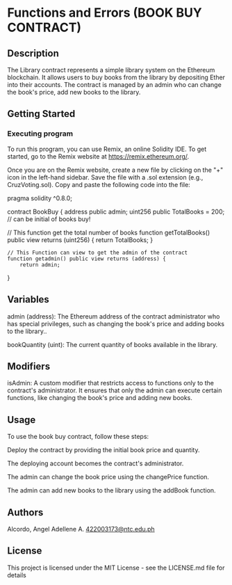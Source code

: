 # Functions and Errors (BOOK BUY CONTRACT)

## Description

The Library contract represents a simple library system on the Ethereum blockchain. It allows users to buy books from the library by depositing Ether into their accounts. The contract is managed by an admin who can change the book's price, add new books to the library.

## Getting Started

### Executing program

To run this program, you can use Remix, an online Solidity IDE. To get started, go to the Remix website at https://remix.ethereum.org/.

Once you are on the Remix website, create a new file by clicking on the "+" icon in the left-hand sidebar. Save the file with a .sol extension (e.g., CruzVoting.sol). Copy and paste the following code into the file:

pragma solidity ^0.8.0;

contract BookBuy {
    address public admin;
    uint256 public TotalBooks = 200; // can be initial of books buy!


 // This function get the total number of books
    function getTotalBooks() public view returns (uint256) {
        return TotalBooks;
    }

    // This Function can view to get the admin of the contract
    function getadmin() public view returns (address) {
        return admin;
}

## Variables

admin (address): The Ethereum address of the contract administrator who has special privileges, such as changing the book's price and adding books to the library..

bookQuantity (uint): The current quantity of books available in the library.

## Modifiers

isAdmin: A custom modifier that restricts access to functions only to the contract's administrator. It ensures that only the admin can execute certain functions, like changing the book's price and adding new books.

## Usage

To use the book buy contract, follow these steps:

Deploy the contract by providing the initial book price and quantity.

The deploying account becomes the contract's administrator.

The admin can change the book price using the changePrice function.

The admin can add new books to the library using the addBook function.


## Authors

Alcordo, Angel Adellene A. 422003173@ntc.edu.ph

## License

This project is licensed under the MIT License - see the LICENSE.md file for details
